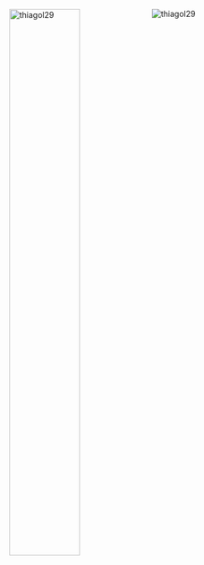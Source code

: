 <p><img width=50% align="left" src="https://github-readme-stats.vercel.app/api?username=thiagol29&show_icons=true&theme=dracula&locale=en" alt="thiagol29"/></p>

<p><img align="left" src="https://github-readme-stats.vercel.app/api/top-langs username=thiagol29&count_private=true&show_icons=true&theme=dracula&locale=en&layout=compact" alt="thiagol29" /></p>





